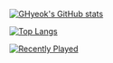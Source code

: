 [![GHyeok's GitHub stats](https://github-readme-stats.vercel.app/api?username=GwonHyeok&theme=github_dark)](https://github.com/anuraghazra/github-readme-stats)

[![Top Langs](https://github-readme-stats.vercel.app/api/top-langs/?username=GwonHyeok&layout=compact&theme=github_dark)](https://github.com/anuraghazra/github-readme-stats)

[![Recently Played](https://github-profile-apple-music.web.app/api/v1/users/rpMHqh68GCkK2hQNgkMl/recent/played/tracks?template=template_3_1)](https://github-profile-apple-music.web.app/api/v1/users/rpMHqh68GCkK2hQNgkMl/recent/played/tracks?template=template_3_1)
